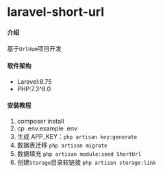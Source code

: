 # laravel-short-url

#### 介绍
基于`UrlHum`项目开发

#### 软件架构
- Laravel:8.75
- PHP:7.3^8.0


#### 安装教程

1. composer install
2. cp .env.example .env
3. 生成 APP_KEY：`php artisan key:generate`
4. 数据表迁移 `php artisan migrate`
5. 数据填充 `php artisan module:seed ShortUrl`
6. 创建`Storage`目录软链接 `php artisan storage:link`
